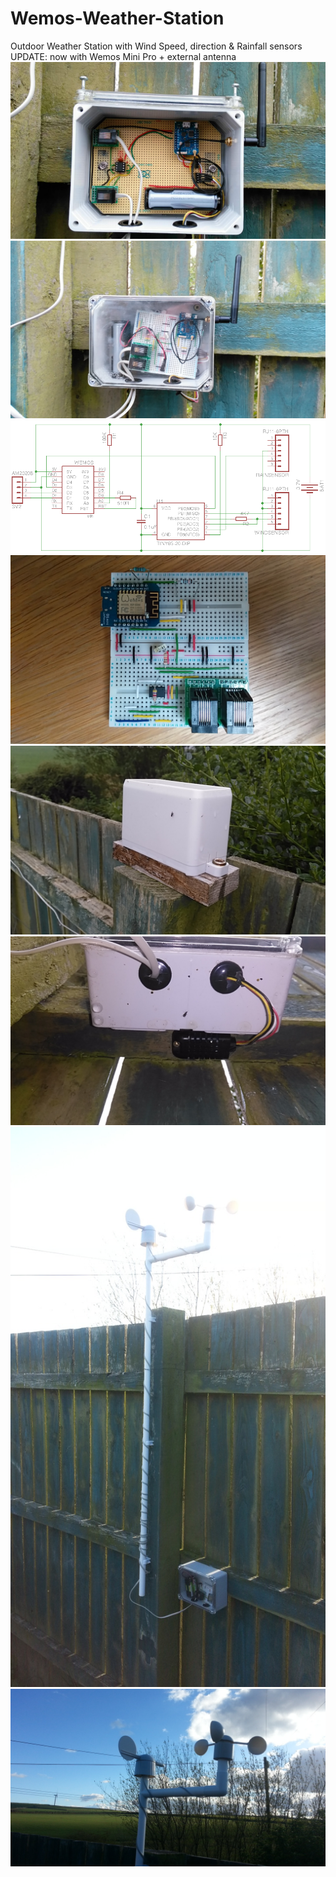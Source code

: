 # Wemos-Weather-Station
Outdoor Weather Station with Wind Speed, direction & Rainfall sensors
UPDATE: now with Wemos Mini Pro + external antenna
![Alt text](https://github.com/PaulRB/Wemos-Weather-Station/blob/master/IMG_20170226_153004.jpg?raw=true)
![Alt text](https://github.com/PaulRB/Wemos-Weather-Station/blob/master/IMG_20161112_151442.jpg?raw=true)
![Alt text](https://github.com/PaulRB/Wemos-Weather-Station/blob/master/OutdoorSensorV3.png?raw=true)
![Alt text](https://github.com/PaulRB/Wemos-Weather-Station/blob/master/IMG_20160711_180757.jpg?raw=true)
![Alt text](https://github.com/PaulRB/Wemos-Weather-Station/blob/master/IMG_20160827_164953.jpg?raw=true)
![Alt text](https://github.com/PaulRB/Wemos-Weather-Station/blob/master/IMG_20160827_165017.jpg?raw=true)
![Alt text](https://github.com/PaulRB/Wemos-Weather-Station/blob/master/20160430_181712.jpg?raw=true)
![Alt text](https://github.com/PaulRB/Wemos-Weather-Station/blob/master/20160430_181659.jpg?raw=true)
